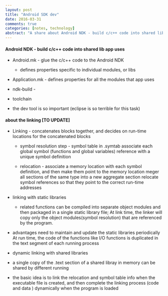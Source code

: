 ```yaml
---
layout: post
title: "Android SDK dev"
date: 2016-03-31
comments: true
categories: [notes, technology]
abstract: "A share about Android NDK - build c/c++ code into shared lib app uses"
---
```

#### Android NDK  - build c/c++ code into shared lib app uses
  
  *  Android.mk - glue the c/c++ code to the Android NDK
  
     - defines properties specific to individual modules, or libs

  *  Application.mk  - defines properties for all the modules that app uses

  *  ndk-build -

  *  toolchain

  *  the dev tool is so important (eclipse is so terrible for this task)

#### about the linking [TO UPDATE]
  * Linking - concatenates blocks together, and decides on run-time locations for the concatenated blocks 
    - symbol resolution step - symbol table in .symtab associate each global symbol (functions and global variables) reference with a unique symbol definition

    - relocation - associate a memory location with each symbol definition, and then make them point to the memory location meger all sections of the same type into a new aggregate section relocate symbol references so that they point to the correct run-time addresses


  * linking with static libraries 
    - related functions can be compiled into separate object modules and then packaged in a single static library file; At link time, the linker will copy only the object modules(symbol resolution) that are referenced by the program.

  * advantages
need to maintain and update the static libraries periodically  
At run time, the code of the functions like I/O functions is duplicated in the text segment of each running process


  * dynamic linking with shared libraries 
   - a single copy of the .text section of a shared libray in memory can be shared by different running

  * the basic idea is to link the relocation and symbol table info when the executable file is created, and then complete the linking process (code and data ) dynamically when the program is loaded

